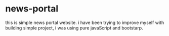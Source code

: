 # news-portal
this is simple news portal website. i have been trying to improve myself with building simple project, i was using pure javaScript and bootstarp.